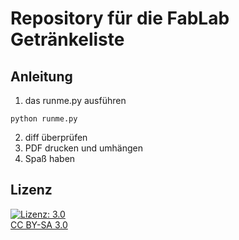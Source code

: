 # Repository für die FabLab Getränkeliste

## Anleitung
1. das runme.py ausführen
```
python runme.py
```
2. diff überprüfen
3. PDF drucken und umhängen
4. Spaß haben

## Lizenz

[![Lizenz: 3.0](https://licensebuttons.net/l/by-sa/3.0/de/88x31.png)</br>CC BY-SA 3.0](https://creativecommons.org/licenses/by-sa/3.0/)
